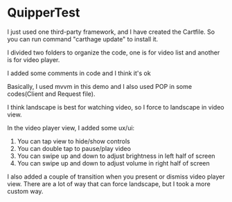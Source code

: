 # QuipperTest

I just used one third-party framework, and I have created the Cartfile. So you can run command "carthage update" to install it.

I divided two folders to organize the code, one is for video list and another is for video player.

I added some comments in code and I think it's ok

Basically, I used mvvm in this demo and I also used POP in some codes(Client and Request file).

I think landscape is best for watching video, so I force to landscape in video view.

In the video player view, I added some ux/ui:
1. You can tap view to hide/show controls
2. You can double tap to pause/play video
3. You can swipe up and down to adjust brightness in left half of screen
4. You can swipe up and down to adjust volume in right half of screen

I also added a couple of transition when you present or dismiss video player view.
There are a lot of way that can force landscape, but I took a more custom way.
